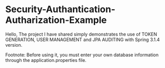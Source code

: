 # Security-Authantication-Autharization-Example
Hello,
The project I have shared simply demonstrates the use of TOKEN GENERATION, USER MANAGEMENT and JPA AUDITING with Spring 3.1.4 version.

Footnote: Before using it, you must enter your own database information through the application.properties file.
